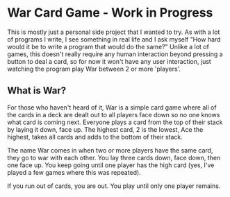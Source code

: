 # War Card Game - Work in Progress

This is mostly just a personal side project that I wanted to try. As with a lot of programs I write, I see something in real life and I ask myself "How hard would it be to write a program that would do the same?" Unlike a lot of games, this doesn't really require any human interaction beyond pressing a button to deal a card, so for now it won't have any user interaction, just watching the program play War between 2 or more 'players'.

## What is War?

For those who haven't heard of it, War is a simple card game where all of the cards in a deck are dealt out to all players face down so no one knows what card is coming next. Everyone plays a card from the top of their stack by laying it down, face up. The highest card, 2 is the lowest, Ace the highest, takes all cards and adds to the bottom of their stack.

The name War comes in when two or more players have the same card, they go to war with each other. You lay three cards down, face down, then one face up. You keep going until one player has the high card (yes, I've played a few games where this was repeated).

If you run out of cards, you are out. You play until only one player remains.